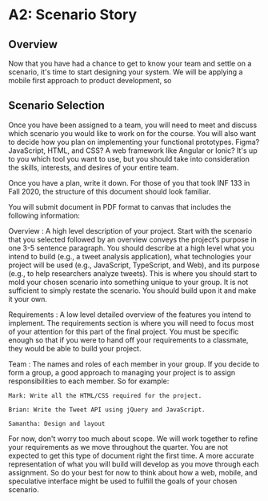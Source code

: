 A2: Scenario Story
============================

## Overview

Now that you have had a chance to get to know your team and settle on a scenario, it's time to start designing your system. We will be applying a mobile first approach to product development, so 


## Scenario Selection

Once you have been assigned to a team, you will need to meet and discuss which scenario you would like to work on for the course. You will also want to decide how you plan on implementing your functional prototypes. Figma? JavaScript, HTML, and CSS? A web framework like Angular or Ionic? It's up to you which tool you want to use, but you should take into consideration the skills, interests, and desires of your entire team.

Once you have a plan, write it down. For those of you that took INF 133 in Fall 2020, the structure of this document should look familiar. 

You will submit document in PDF format to canvas that includes the following information:


Overview
: A high level description of your project. Start with the scenario that you selected followed by an overview conveys the project’s purpose in one 3-5 sentence paragraph. You should describe at a high level what you intend to build (e.g., a tweet analysis application), what technologies your project will be used (e.g., JavaScript, TypeScript, and Web), and its purpose (e.g., to help researchers analyze tweets). This is where you should start to mold your chosen scenario into something unique to your group. It is not sufficient to simply restate the scenario. You should build upon it and make it your own.

Requirements
: A low level detailed overview of the features you intend to implement. The requirements section is where you will need to focus most of your attention for this part of the final project. You must be specific enough so that if you were to hand off your requirements to a classmate, they would be able to build your project. 

Team
: The names and roles of each member in your group. If you decide to form a group, a good approach to managing your project is to assign responsibilities to each member. So for example:

    Mark: Write all the HTML/CSS required for the project.

    Brian: Write the Tweet API using jQuery and JavaScript.

    Samantha: Design and layout

For now, don't worry too much about scope. We will work together to refine your requirements as we move throughout the quarter. You are not expected to get this type of document right the first time. A more accurate representation of what you will build will develop as you move through each assignment. So do your best for now to think about how a web, mobile, and speculative interface might be used to fulfill the goals of your chosen scenario.








